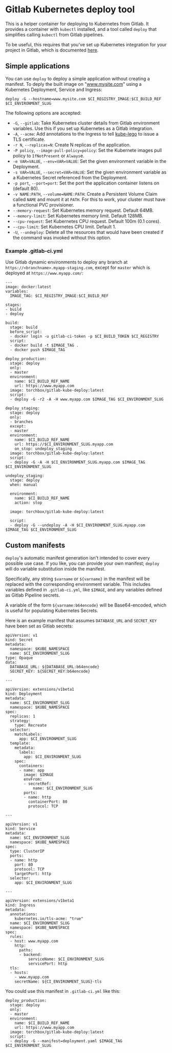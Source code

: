 # Gitlab Kubernetes deploy tool

This is a helper container for deploying to Kubernetes from Gitlab.  It provides
a container with `kubectl` installed, and a tool called `deploy` that simplifies
calling `kubectl` from Gitlab pipelines.

To be useful, this requires that you've set up Kubernetes integration for your
project in Gitlab, which is documented
[here](https://docs.gitlab.com/ce/user/project/integrations/kubernetes.html).

## Simple applications

You can use `deploy` to deploy a simple application without creating a manifest.
To deply the built image on "www.mysite.com" using a Kubernetes Deployment,
Service and Ingress:

```
deploy -G --hostname=www.mysite.com $CI_REGISTRY_IMAGE:$CI_BUILD_REF $CI_ENVIRONMENT_SLUG
```

The following options are accepted:

* `-G`, `--gitlab`: Take Kubernetes cluster details from Gitlab environment
 variables.  Use this if you set up Kubernetes as a Gitlab integration.
* `-A`, `--acme`: Add annotations to the Ingress to tell 
  [kube-lego](https://github.com/jetstack/kube-lego) to issue a TLS certificate.
* `-r N`, `--replicas=N`: Create N replicas of the application.
* `-P policy`, `--image-pull-policy=policy`: Set the Kubernete images pull 
  policy to `IfNotPresent` or `Always`e.
* `-e VAR=VALUE`, `--env=VAR=VALUE`: Set the given environment variable in the
  Deployment.
* `-s VAR=VALUE`, `--secret=VAR=VALUE`: Set the given environment variable as a
  Kubernetes Secret referenced from the Deployment.
* `-p port`, `--port=port`: Set the port the application container listens on
  (default 80).
* `-v NAME:PATH`, `--volume=NAME:PATH`: Create a Persistent Volume Claim called
  `NAME` and mount it at `PATH`.  For this to work, your cluster must have a
  functional PVC provisioner.
* `--memory-request`: Set Kubernetes memory request.  Default 64MB.
* `--memory-limit`: Set Kubernetes memory limit.  Default 128MB.
* `--cpu-request`: Set Kubernetes CPU request.  Default 100m (0.1 cores).
* `--cpu-limit`: Set Kubernetes CPU limit.  Default 1.
* `-U`, `--undeploy`: Delete all the resources that would have been created if
  the command was invoked without this option.

### Example .gitlab-ci.yml

Use Gitlab dynamic environments to deploy any branch at
`https://<branchname>.myapp-staging.com`, except for `master` which is
deployed at `https://www.myapp.com/`:

```
---
image: docker:latest
variables:
  IMAGE_TAG: $CI_REGISTRY_IMAGE:$CI_BUILD_REF

stages:
- build
- deploy

build:
  stage: build
  before_script:
  - docker login -u gitlab-ci-token -p $CI_BUILD_TOKEN $CI_REGISTRY
  script:
  - docker build -t $IMAGE_TAG .
  - docker push $IMAGE_TAG

deploy_production:
  stage: deploy
  only:
  - master
  environment:
    name: $CI_BUILD_REF_NAME
    url: https://www.myapp.com
  image: torchbox/gitlab-kube-deploy:latest
  script: 
  - deploy -G -r2 -A -H www.myapp.com $IMAGE_TAG $CI_ENVIRONMENT_SLUG

deploy_staging:
  stage: deploy
  only:
  - branches
  except:
  - master
  environment:
    name: $CI_BUILD_REF_NAME
    url: https://$CI_ENVIRONMENT_SLUG.myapp.com
    on_stop: undeploy_staging
  image: torchbox/gitlab-kube-deploy:latest
  script: 
  - deploy -G -A -H $CI_ENVIRONMENT_SLUG.myapp.com $IMAGE_TAG $CI_ENVIRONMENT_SLUG

undeploy_staging:
  stage: deploy
  when: manual

  environment:
    name: $CI_BUILD_REF_NAME
    action: stop

  image: torchbox/gitlab-kube-deploy:latest

  script: 
  - deploy -G --undeploy -A -H $CI_ENVIRONMENT_SLUG.myapp.com $IMAGE_TAG $CI_ENVIRONMENT_SLUG
```

## Custom manifests

`deploy`'s automatic manifest generation isn't intended to cover every possible
use case.  If you like, you can provide your own manifest; `deploy` will do
variable substitution inside the manifest.

Specifically, any string `$varname` or `${varname}` in the manifest will be
replaced with the corresponding environment variable.  This includes variables
defined in `.gitlab-ci.yml`, like `$IMAGE`, and any variables defined as Gitlab
Pipeline secrets.

A variable of the form `${varname:b64encode}` will be Base64-encoded, which is
useful for populating Kubernetes Secrets.

Here is an example manifest that assumes `DATABASE_URL` and `SECRET_KEY` have
been set as Gitlab secrets:

```
apiVersion: v1
kind: Secret
metadata:
  namespace: $KUBE_NAMESPACE
  name: $CI_ENVIRONMENT_SLUG
type: Opaque
data:
  DATABASE_URL: ${DATABASE_URL:b64encode}
  SECRET_KEY: ${SECRET_KEY:b64encode}

---

apiVersion: extensions/v1beta1
kind: Deployment
metadata:
  name: $CI_ENVIRONMENT_SLUG
  namespace: $KUBE_NAMESPACE
spec:
  replicas: 1
  strategy:
    type: Recreate
  selector:
    matchLabels:
      app: $CI_ENVIRONMENT_SLUG
  template:
    metadata:
      labels:
        app: $CI_ENVIRONMENT_SLUG
    spec:
      containers:
      - name: app
        image: $IMAGE
        envFrom:
        - secretRef:
            name: $CI_ENVIRONMENT_SLUG
        ports:
        - name: http
          containerPort: 80
          protocol: TCP

---

apiVersion: v1
kind: Service
metadata:
  name: $CI_ENVIRONMENT_SLUG
  namespace: $KUBE_NAMESPACE
spec:
  type: ClusterIP
  ports:
  - name: http
    port: 80
    protocol: TCP
    targetPort: http
  selector:
    app: $CI_ENVIRONMENT_SLUG

---

apiVersion: extensions/v1beta1
kind: Ingress
metadata:
  annotations:
    kubernetes.io/tls-acme: "true"
  name: $CI_ENVIRONMENT_SLUG
  namespace: $KUBE_NAMESPACE
spec:
  rules:
  - host: www.myapp.com
    http:
      paths:
      - backend:
          serviceName: $CI_ENVIRONMENT_SLUG
          servicePort: http
  tls:
  - hosts:
    - www.myapp.com
    secretName: ${CI_ENVIRONMENT_SLUG}-tls
```

You could use this manifest in `.gitlab-ci.yml` like this:

```
deploy_production:
  stage: deploy
  only:
  - master
  environment:
    name: $CI_BUILD_REF_NAME
    url: https://www.myapp.com
  image: torchbox/gitlab-kube-deploy:latest
  script: 
  - deploy -G --manifest=deployment.yaml $IMAGE_TAG $CI_ENVIRONMENT_SLUG
```
